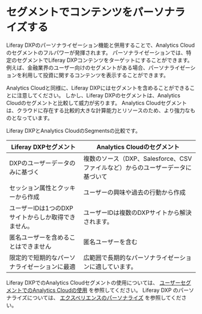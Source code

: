 # セグメントでコンテンツをパーソナライズする

Liferay DXPのパーソナライゼーション機能と併用することで、Analytics Cloudのセグメントのフルパワーが発揮されます。 パーソナライゼーションでは、特定のセグメントでLiferay DXPコンテンツをターゲットにすることができます。 例えば、金融業界のユーザー向けのセグメントがある場合、パーソナライゼーションを利用して投資に関するコンテンツを表示することができます。

Analytics Cloudと同様に、Liferay DXPにはセグメントを含めることができることに注意してください。 しかし、Liferay DXPのセグメントは、Analytics Cloudのセグメントと比較して威力が劣ります。 Analytics Cloudセグメントは、クラウドに存在する比較的大きな計算能力とリソースのため、より強力なものとなっています。

Liferay DXPとAnalytics CloudのSegmentsの比較です。

| Liferay DXPセグメント             | Analytics Cloudのセグメント                               |
| ---------------------------- | ----------------------------------------------- |
| DXPのユーザーデータのみに基づく            | 複数のソース（DXP、Salesforce、CSVファイルなど）からのユーザーデータに基づいて |
| セッション属性とクッキーから作成             | ユーザーの興味や過去の行動から作成                               |
| ユーザーIDは1つのDXPサイトからしか取得できません。 | ユーザーIDは複数のDXPサイトから解決されます。                       |
| 匿名ユーザーを含めることはできません           | 匿名ユーザーを含む                                       |
| 限定的で短期的なパーソナライゼーションに最適       | 広範囲で長期的なパーソナライゼーションに適しています。                     |

Liferay DXPでのAnalytics Cloudセグメントの使用については、 [ユーザーセグメントでのAnalytics Cloudの使用](https://learn.liferay.com/dxp/latest/ja/site-building/personalizing-site-experience/segmentation/getting-analytics-for-user-segments.html) を参照してください。 Liferay DXP のパーソナライズについては、 [エクスペリエンスのパーソナライズ](https://learn.liferay.com/dxp/latest/ja/site-building/personalizing-site-experience.html#) を参照してください。
